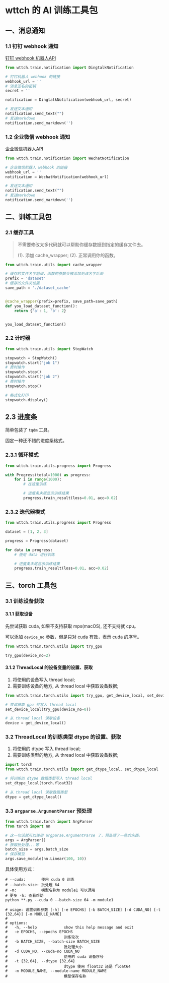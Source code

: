 # wttch 的 AI 训练工具包

## 一、消息通知

### 1.1 钉钉 webhook 通知

[钉钉 webhook 机器人API](https://open.dingtalk.com/document/orgapp/robot-message-types-and-data-format#title-z74-8to-i7e)

```python
from wttch.train.notification import DingtalkNotification

# 钉钉机器人 webhook 的链接
webhook_url = ''
# 消息签名的密钥
secret = ''

notification = DingtalkNotification(webhook_url, secret)

# 发送文本通知
notification.send_text("")
# 发送markdown
notification.send_markdown('')
```

### 1.2 企业微信 webhook 通知

[企业微信机器人API](https://developer.work.weixin.qq.com/document/path/91770)

```python
from wttch.train.notification import WechatNotification

# 企业微信机器人 webhook 的链接
webhook_url = ''
notification = WechatNotification(webhook_url)

# 发送文本通知
notification.send_text("")
# 发送markdown
notification.send_markdown('')
```

## 二、训练工具包

### 2.1 缓存工具

> 不需要修改太多代码就可以帮助你缓存数据到指定的缓存文件去。
>
> (1). 添加 cache_wrapper;
> (2). 正常调用你的函数。

```python
from wttch.train.utils import cache_wrapper

# 缓存的文件名字前缀，函数的参数会被添加到该名字后面
prefix = 'dataset'
# 缓存的文件夹位置
save_path = './dataset_cache'


@cache_wrapper(prefix=prefix, save_path=save_path)
def you_load_dataset_function():
    return {'a': 1, 'b': 2}


you_load_dataset_function()
```

### 2.2 计时器

```python
from wttch.train.utils import StopWatch

stopwatch = StopWatch()
stopwatch.start("job 1")
# 费时操作
stopwatch.stop()
stopwatch.start("job 2")
# 费时操作
stopwatch.stop()

# 格式化打印
stopwatch.display()
```

## 2.3 进度条

简单包装了 `tqdm` 工具。

固定一种还不错的进度条格式。

### 2.3.1 循环模式

```python
from wttch.train.utils.progress import Progress

with Progress(total=1000) as progress:
    for i in range(1000):
        # 在这里训练

        # 进度条末尾显示训练结果
        progress.train_result(loss=0.01, acc=0.02)
```

### 2.3.2 迭代器模式

```python
from wttch.train.utils.progress import Progress

dataset = [1, 2, 3]

progress = Progress(dataset)

for data in progress:
    # 使用 data 进行训练

    # 进度条末尾显示训练结果
    progress.train_result(loss=0.01, acc=0.02)
```

## 三、torch 工具包

### 3.1 训练设备获取

#### 3.1.1 获取设备

先尝试获取 cuda, 如果不支持获取 mps(macOS), 还不支持就 cpu。

可以添加 `device_no` 参数，但是只对 cuda 有效，表示 cuda 的序号。

```python
from wttch.train.torch.utils import try_gpu

try_gpu(device_no=2)
```

#### 3.1.2 ThreadLocal 的设备变量的设置、获取

1. 将使用的设备写入 thread local;
2. 需要训练设备的地方, 从 thread local 中获取设备数据;

```python
from wttch.train.torch.utils import try_gpu, get_device_local, set_device_local

# 尝试获取 gpu 并写入 thread local
set_device_local(try_gpu(device_no=0))

# 从 thread local 读取设备
device = get_device_local()

```

### 3.2 ThreadLocal 的训练类型 dtype 的设置、获取

1. 将使用的 dtype 写入 thread local;
2. 需要训练类型的地方, 从 thread local 中获取设备数据;

```python
import torch
from wttch.train.torch.utils import get_dtype_local, set_dtype_local

# 将训练的 dtype 数据类型写入 thread local
set_dtype_local(torch.float32)

# 从 thread local 读取数据类型
dtype = get_dtype_local()
```

### 3.3 `argparse.ArgumentParser` 预处理
```python
from wttch.train.torch import ArgParser
from torch import nn

# 这一句话就可以使用 argparse.ArgumentParse 了，预处理了一些的东西。
args = ArgParser()
# 获取批处理...等
batch_size = args.batch_size
# 保存模型
args.save_module(nn.Linear(100, 10))
```
具体使用方式：
```shell
# --cuda:       使用 cuda 0 训练
# --batch-size: 批处理 64
# -m:           模型名称为 module1 可以调用
# 更多 -h: 查看帮助
python **.py --cuda 0 --batch-size 64 -m module1

# usage: 设置训练参数 [-h] [-e EPOCHS] [-b BATCH_SIZE] [-d CUDA_NO] [-t {32,64}] [-m MODULE_NAME]
# 
# options:
#   -h, --help            show this help message and exit
#   -e EPOCHS, --epochs EPOCHS
#                         训练轮次
#   -b BATCH_SIZE, --batch-size BATCH_SIZE
#                         批处理大小
#   -d CUDA_NO, --cuda-no CUDA_NO
#                         使用的 cuda 设备序号
#   -t {32,64}, --dtype {32,64}
#                         dtype 使用 float32 还是 float64
#   -m MODULE_NAME, --module-name MODULE_NAME
#                         模型保存名称
```